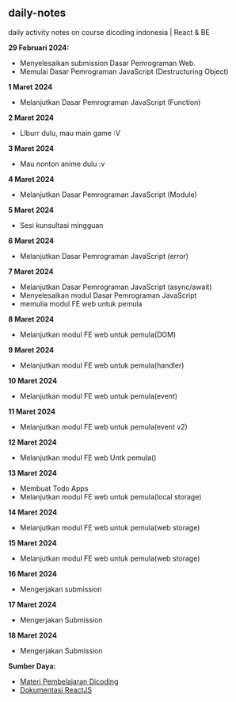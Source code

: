 ## daily-notes
daily activity notes on course dicoding indonesia | React &amp; BE

**29 Februari 2024:**
* Menyelesaikan submission Dasar Pemrograman Web.
* Memulai Dasar Pemrograman JavaScript (Destructuring Object)

**1 Maret 2024**
* Melanjutkan Dasar Pemrograman JavaScript (Function)

**2 Maret 2024**
* LIburr dulu, mau main game :V

**3 Maret 2024**
* Mau nonton anime dulu :v

**4 Maret 2024**
* Melanjutkan Dasar Pemrograman JavaScript (Module)

**5 Maret 2024**
* Sesi kunsultasi mingguan

**6 Maret 2024**
* Melanjutkan Dasar Pemrograman JavaScript (error)

**7 Maret 2024**
* Melanjutkan Dasar Pemrograman JavaScript (async/await)
* Menyelesaikan modul Dasar Pemrograman JavaScript
* memulia modul FE web untuk pemula

**8 Maret 2024**
* Melanjutkan modul FE web untuk pemula(DOM)

**9 Maret 2024**
* Melanjutkan modul FE web untuk pemula(handler)

**10 Maret 2024**
* Melanjutkan modul FE web untuk pemula(event)

**11 Maret 2024**
* Melanjutkan modul FE web untuk pemula(event v2)

**12 Maret 2024**
* Melanjutkan modul FE web Untk pemula()

**13 Maret 2024**
* Membuat Todo Apps
* Melanjutkan modul FE web untuk pemula(local storage)

**14 Maret 2024**
* Melanjutkan modul FE web untuk pemula(web storage)

**15 Maret 2024**
* Melanjutkan modul FE web untuk pemula(web storage)

**16 Maret 2024**
* Mengerjakan submission

**17 Maret 2024**
* Mengerjakan Submission

**18 Maret 2024**
* Mengerjakan Submission


**Sumber Daya:**

* [Materi Pembelajaran Dicoding](https://www.dicoding.com/academies)
* [Dokumentasi ReactJS](https://reactjs.org/)
